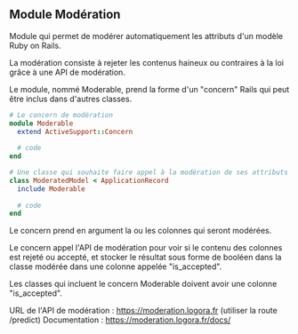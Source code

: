 ## Module Modération

Module qui permet de modérer automatiquement les attributs d'un modèle Ruby on Rails.

La modération consiste à rejeter les contenus haineux ou contraires à la loi grâce à une API de modération.

Le module, nommé Moderable, prend la forme d'un "concern" Rails qui peut être inclus dans d'autres classes.

```ruby
# Le concern de modération
module Moderable
  extend ActiveSupport::Concern
 
  # code
end

# Une classe qui souhaite faire appel à la modération de ses attributs
class ModeratedModel < ApplicationRecord
  include Moderable
 
  # code
end
```
Le concern prend en argument la ou les colonnes qui seront modérées.

Le concern appel l'API de modération pour voir si le contenu des colonnes est rejeté ou accepté, et stocker le résultat sous forme de booléen dans la classe modérée dans une colonne appelée "is_accepted".

Les classes qui incluent le concern Moderable doivent avoir une colonne "is_accepted".

URL de l'API de modération : https://moderation.logora.fr  (utiliser la route /predict)
Documentation : https://moderation.logora.fr/docs/ 
